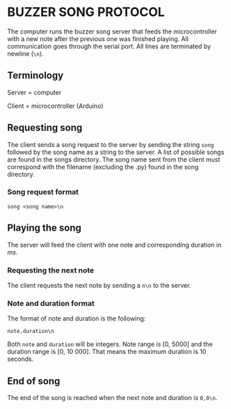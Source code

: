 # BUZZER SONG PROTOCOL

The computer runs the buzzer song server that feeds the microcontroller
with a new note after the previous one was finished playing. All communication
goes through the serial port. All lines are terminated by newline (`\n`). 


## Terminology

Server = computer

Client = microcontroller (Arduino)


## Requesting song

The client sends a song request to the server by sending the string `song` 
followed by the song name as a string to the server. A list of possible songs 
are found in the songs directory. The song name sent from the client must 
correspond with the filename (excluding the .py) found in the song directory. 

### Song request format

    song <song name>\n


## Playing the song

The server will feed the client with one note and corresponding duration in 
*ms*. 

### Requesting the next note

The client requests the next note by sending a `n\n` to the server. 


### Note and duration format

The format of note and duration is the following: 

    note,duration\n

Both `note` and `duration` will be integers. Note range is [0, 5000] and the 
duration range is [0, 10 000]. That means the maximum duration is 10 seconds. 


## End of song

The end of the song is reached when the next note and duration is `0,0\n`. 
